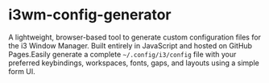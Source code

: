 # i3wm-config-generator
A lightweight, browser-based tool to generate custom configuration files for the i3 Window Manager. Built entirely in JavaScript and hosted on GitHub Pages.Easily generate a complete `~/.config/i3/config` file with your preferred keybindings, workspaces, fonts, gaps, and layouts using a simple form UI.



